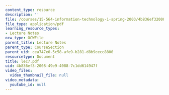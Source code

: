 ```yaml
---
content_type: resource
description: ''
file: /courses/15-564-information-technology-i-spring-2003/4b836ef3200849e940887c1dd614947f_lec7.pdf
file_type: application/pdf
learning_resource_types:
- Lecture Notes
ocw_type: OCWFile
parent_title: Lecture Notes
parent_type: CourseSection
parent_uid: cea747e0-5c58-afe9-b281-d8b9cecc8800
resourcetype: Document
title: lec7.pdf
uid: 4b836ef3-2008-49e9-4088-7c1dd614947f
video_files:
  video_thumbnail_file: null
video_metadata:
  youtube_id: null
---
```

